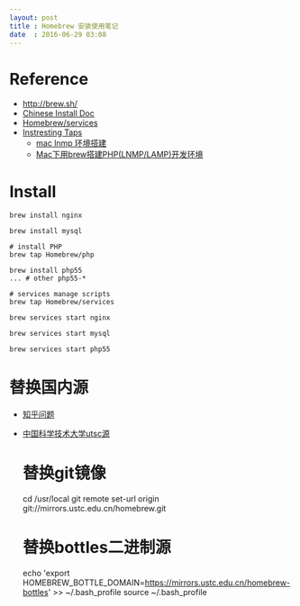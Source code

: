 ```yaml
---
layout: post
title : Homebrew 安装使用笔记
date  : 2016-06-29 03:08
---
```


# Reference

- http://brew.sh/
- [Chinese Install Doc](http://brew.sh/index_zh-cn.html)
- [Homebrew/services](https://github.com/Homebrew/homebrew-services)
- [Instresting Taps](https://github.com/Homebrew/brew/blob/master/share/doc/homebrew/Interesting-Taps-&-Branches.md)
  - [mac lnmp 环境搭建](http://www.cnblogs.com/RainLi/p/5347252.html)
  - [Mac下用brew搭建PHP(LNMP/LAMP)开发环境](http://yansu.org/2013/12/11/lamp-in-mac.html)



# Install

    brew install nginx

    brew install mysql

    # install PHP
    brew tap Homebrew/php

    brew install php55
    ... # other php55-*

    # services manage scripts
    brew tap Homebrew/services

    brew services start nginx
    
    brew services start mysql
    
    brew services start php55


# 替换国内源

- [知乎问题](http://www.zhihu.com/question/31360766)
- [中国科学技术大学utsc源](https://lug.ustc.edu.cn/wiki/mirrors/help)

    # 替换git镜像
    cd /usr/local
    git remote set-url origin git://mirrors.ustc.edu.cn/homebrew.git
    
    # 替换bottles二进制源
    echo 'export HOMEBREW_BOTTLE_DOMAIN=https://mirrors.ustc.edu.cn/homebrew-bottles' >> ~/.bash_profile
    source ~/.bash_profile
